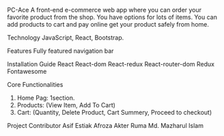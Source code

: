 PC-Ace
A front-end e-commerce web app where you can order your favorite product from the shop. You have options for lots of items. You can add products to cart and pay online get your product safely from home.

Technology
JavaScript, React, Bootstrap.

Features
Fully featured navigation bar

Installation Guide
React
React-dom
React-redux
React-router-dom
Redux
Fontawesome

Core Functionalities

1. Home Pag: 1section.
2. Products: (View Item, Add To Cart)
3. Cart: (Quantity, Delete Product, Cart Summery, Proceed to checkout)

Project Contributor
Asif Estiak
Afroza Akter Ruma
Md. Mazharul Islam
